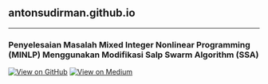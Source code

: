 ## antonsudirman.github.io

---

### Penyelesaian Masalah Mixed Integer Nonlinear Programming (MINLP) Menggunakan Modifikasi Salp Swarm Algorithm (SSA)

[![View on GitHub](https://img.shields.io/badge/GitHub-View_on_GitHub-blue?logo=GitHub)](https://github.com/antonsudirman/learn/blob/master/MINLP_SSA_Makalah_Anton.pdf)  [![View on Medium](https://img.shields.io/badge/Medium-View%20on%20Medium-red?logo=medium)](https://medium.com/@antonsudirman66/penyelesaian-masalah-mixed-integer-nonlinear-programming-minlp-menggunakan-modifikasi-salp-swarm-1d3b0a0d9f4a)

<!-- [Project 1](/sample_page)
<img src="images/dummy_thumbnail.jpg?raw=true"/> -->

<!-- ---
[Project 2 Title](/pdf/sample_presentation.pdf)
<img src="images/dummy_thumbnail.jpg?raw=true"/>

---
[Project 3 Title](http://example.com/)
<img src="images/dummy_thumbnail.jpg?raw=true"/> -->

<!-- --- -->

<!-- ### Category Name 2 -->

<!-- - [Project 1 Title](http://example.com/)
- [Project 2 Title](http://example.com/)
- [Project 3 Title](http://example.com/)
- [Project 4 Title](http://example.com/)
- [Project 5 Title](http://example.com/) -->

<!-- --- -->




<!-- --- -->
<!-- <p style="font-size:11px">Page template forked from <a href="https://github.com/evanca/quick-portfolio">evanca</a></p>
<!-- Remove above link if you don't want to attibute -->
